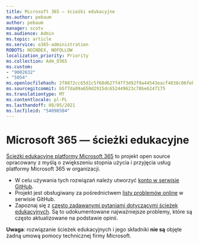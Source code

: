 ```yaml
---
title: Microsoft 365 — ścieżki edukacyjne
ms.author: pebaum
author: pebaum
manager: scotv
ms.audience: Admin
ms.topic: article
ms.service: o365-administration
ROBOTS: NOINDEX, NOFOLLOW
localization_priority: Priority
ms.collection: Adm_O365
ms.custom:
- "9002632"
- "5054"
ms.openlocfilehash: 2f0872cc65d1c5f60d627f47f3d92f9a44543eacf4838c06feb04c082c88e29d
ms.sourcegitcommit: b5f7da89a650d2915dc652449623c78be6247175
ms.translationtype: MT
ms.contentlocale: pl-PL
ms.lasthandoff: 08/05/2021
ms.locfileid: "54098504"
---
```

# <a name="microsoft-365-learning-pathways"></a>Microsoft 365 — ścieżki edukacyjne

[Ścieżki edukacyjne platformy Microsoft 365](https://docs.microsoft.com/office365/customlearning/) to projekt open source opracowany z myślą o zwiększeniu stopnia użycia i przyjęcia usług platformy Microsoft 365 w organizacji.

- W celu używania tych rozwiązań należy utworzyć [konto w serwisie GitHub](https://aka.ms/joingithub).
- Projekt jest obsługiwany za pośrednictwem [listy problemów online](https://aka.ms/CustomLearningHelp) w serwisie GitHub.
- Zapoznaj się z [często zadawanymi pytaniami dotyczącymi ścieżek edukacyjnych](https://docs.microsoft.com/office365/customlearning/faq). Są to udokumentowane najważniejsze problemy, które są często aktualizowane na podstawie opinii.

**Uwaga**: rozwiązanie ścieżek edukacyjnych i jego składniki **nie są** objęte żadną umową pomocy technicznej firmy Microsoft.
